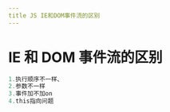 ```yaml
---
title JS IE和DOM事件流的区别
---
```


# IE 和 DOM 事件流的区别

```js
1.执⾏顺序不⼀样、
2.参数不⼀样
3.事件加不加on
4.this指向问题
```

